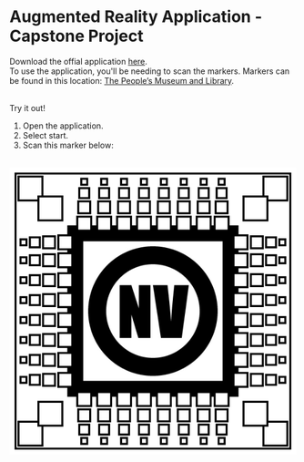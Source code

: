 # Augmented Reality Application - Capstone Project
Download the offial application [here](https://mega.nz/file/WAlQmQwY#Ty53fU_YCjvDOssAuVjBywjVaheSgYK6zH4DfBDBjTI).
<br />
To use the application, you'll be needing to scan the markers. Markers can be found in this location: [The People’s Museum and Library](https://goo.gl/maps/pTbCK2G5zQGGQJWV9).
<br />
<br />

Try it out!
<br />
1. Open the application.
2. Select start.
3. Scan this marker below:
<br />

<img src="https://raw.githubusercontent.com/Jaydal/ArtmoCapstone2018/master/Web/Published/_Markers/001.jpg" alt="Alt text" title="Optional title">
